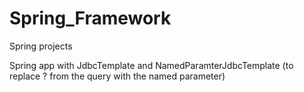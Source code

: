 # Spring_Framework
Spring projects

Spring app with JdbcTemplate and NamedParamterJdbcTemplate (to replace ? from the query with the named parameter)
